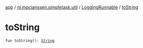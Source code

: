 [app](../../index.md) / [nl.mpcjanssen.simpletask.util](../index.md) / [LoggingRunnable](index.md) / [toString](.)

# toString

`fun toString(): `[`String`](https://kotlinlang.org/api/latest/jvm/stdlib/kotlin/-string/index.html)